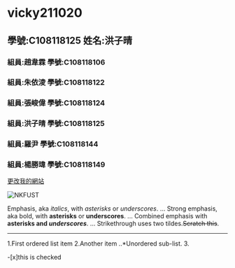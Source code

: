 # vicky211020

## 學號:C108118125 姓名:洪子晴

### 組員:趙韋霖  學號:C108118106
### 組員:朱依淩  學號:C108118122
### 組員:張峻偉  學號:C108118124
### 組員:洪子晴  學號:C108118125
### 組員:羅尹    學號:C108118144
### 組員:楊勝瑋  學號:C108118149

[更改我的網站](https://github.com/ZE777/vicky211020/edit/main/README.md)

![NKFUST](https://www.nkust.edu.tw/var/file/0/1000/img/513/182513897.png "第一科大")

Emphasis, aka *italics*, with *asterisks* or *underscores*.
...
Strong emphasis, aka bold, with **asterisks** or **underscores**.
...
Combined emphasis with **asterisks and *underscores***.
...
Strikethrough uses two tildes.~~Scratch this~~.

***

1.First ordered list item
2.Another item
  ..*Unordered sub-list.
3.

-[x]this is checked

